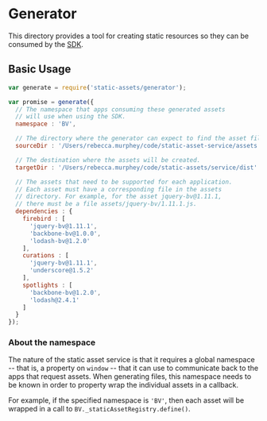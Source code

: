 # Generator

This directory provides a tool for creating static resources so they can be consumed by the [SDK](../sdk/README.md).

## Basic Usage

```js
var generate = require('static-assets/generator');

var promise = generate({
  // The namespace that apps consuming these generated assets
  // will use when using the SDK.
  namespace : 'BV',

  // The directory where the generator can expect to find the asset files.
  sourceDir : '/Users/rebecca.murphey/code/static-asset-service/assets',

  // The destination where the assets will be created.
  targetDir : '/Users/rebecca.murphey/code/static-assets/service/dist'

  // The assets that need to be supported for each application.
  // Each asset must have a corresponding file in the assets
  // directory. For example, for the asset jquery-bv@1.11.1,
  // there must be a file assets/jquery-bv/1.11.1.js.
  dependencies : {
    firebird : [
      'jquery-bv@1.11.1',
      'backbone-bv@1.0.0',
      'lodash-bv@1.2.0'
    ],
    curations : [
      'jquery-bv@1.11.1',
      'underscore@1.5.2'
    ],
    spotlights : [
      'backbone-bv@1.2.0',
      'lodash@2.4.1'
    ]
  }
});
```

### About the namespace

The nature of the static asset service is that it requires a global namespace -- that is, a property on `window` -- that it can use to communicate back to the apps that request assets. When generating files, this namespace needs to be known in order to property wrap the individual assets in a callback.

For example, if the specified namespace is `'BV'`, then each asset will be wrapped in a call to `BV._staticAssetRegistry.define()`.
